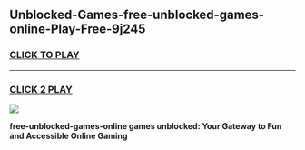 
## Unblocked-Games-free-unblocked-games-online-Play-Free-9j245
<h3>
<a href="https://premium76.site?title=free-unblocked-games-online&ref=18A">CLICK TO PLAY</a></h3>
<hr>

<h3>
<a href="https://premium76.site?title=free-unblocked-games-online&ref=18A">CLICK 2 PLAY</a>
  
</h3>

<a href="https://premium76.site?title=free-unblocked-games-online&ref=18A"><img src="https://clearcache.store/games.png"></a>


**free-unblocked-games-online games unblocked: Your Gateway to Fun and Accessible Online Gaming**
